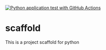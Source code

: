 [![Python application test  with GitHub Actions](https://github.com/KaiSiang99/scaffold/actions/workflows/makefile.yml/badge.svg)](https://github.com/KaiSiang99/scaffold/actions/workflows/makefile.yml)

# scaffold
This is a project scaffold for python
